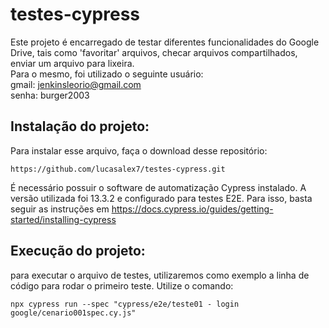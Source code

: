 # testes-cypress

Este projeto é encarregado de testar diferentes funcionalidades do Google Drive, tais como 'favoritar' arquivos, checar arquivos compartilhados, enviar um arquivo para lixeira.  
Para o mesmo, foi utilizado o seguinte usuário:  
gmail: jenkinsleorio@gmail.com  
senha: burger2003  

## Instalação do projeto:
Para instalar esse arquivo, faça o download desse repositório:
```
https://github.com/lucasalex7/testes-cypress.git
```
É necessário possuir o software de automatização Cypress instalado. A versão utilizada foi 13.3.2 e configurado para testes E2E.
Para isso, basta seguir as instruções em https://docs.cypress.io/guides/getting-started/installing-cypress

## Execução do projeto:
para executar o arquivo de testes, utilizaremos como exemplo a linha de código para rodar o primeiro teste. Utilize o comando:
```
npx cypress run --spec "cypress/e2e/teste01 - login google/cenario001spec.cy.js"
```
